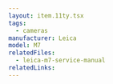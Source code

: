 ```yaml
---
layout: item.11ty.tsx
tags:
  - cameras
manufacturer: Leica
model: M7
relatedFiles:
  - leica-m7-service-manual
relatedLinks:
---
```

